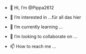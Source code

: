 - 👋 Hi, I’m @Pippa2612
- 👀 I’m interested in ...für all das hier

- 🌱 I’m currently learning ...
- 💞️ I’m looking to collaborate on ...
- 📫 How to reach me ...

<!---
Pippa2612/Pippa2612 is a ✨ special ✨ repository because its `README.md` (this file) appears on your GitHub profile.
You can click the Preview link to take a look at your changes.
--->
